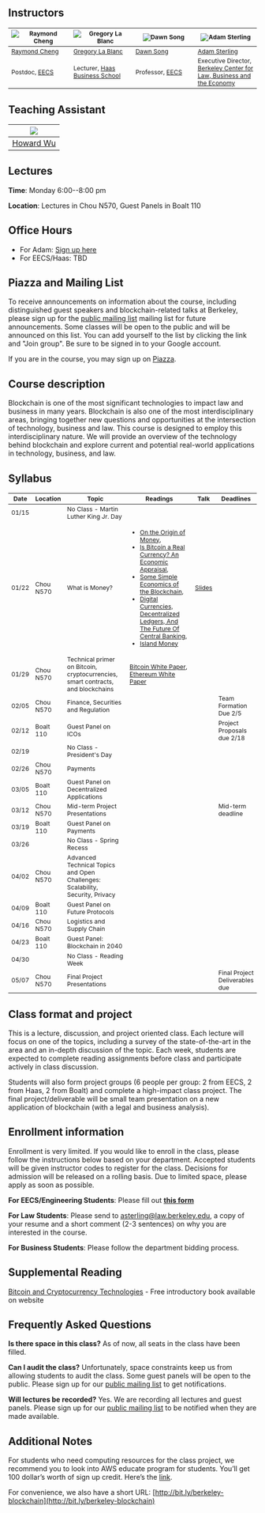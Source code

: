 ## Instructors

<table style="table-layout: fixed; font-size: 88%;">
  <thead>
    <tr>
      <th style="width: 25%;"><img src="https://raymondcheng.net/img/pic/me.jpg" alt="Raymond Cheng"></th>
      <th style="width: 25%;"><img src="http://facultybio.haas.berkeley.edu/wp-content/uploads/lablanc2.JPG" alt="Gregory La Blanc"></th>
      <th style="width: 25%;"><img src="https://people.eecs.berkeley.edu/~dawnsong/dawn-berkeley.jpg" alt="Dawn Song"></th>
      <th style="width: 25%;"><img src="https://www.law.berkeley.edu/wp-content/uploads/2016/10/sterling_adam_210x270-210x270.jpg" alt="Adam Sterling"></th>
    </tr>
  </thead>
  <tbody>
    <tr>
      <td><a href="https://raymondcheng.net/about">Raymond Cheng</a></td>
      <td><a href="http://facultybio.haas.berkeley.edu/faculty-list/lablanc-gregory/">Gregory La Blanc</a></td>
      <td><a href="https://people.eecs.berkeley.edu/~dawnsong/">Dawn Song</a></td>
      <td><a href="https://www.law.berkeley.edu/our-faculty/faculty-profiles/adam-sterling/">Adam Sterling</a></td>
    </tr>
    <tr>
      <td>Postdoc, <a href="https://eecs.berkeley.edu/">EECS</a></td>
      <td>Lecturer, <a href="http://haas.berkeley.edu/">Haas Business School</a></td>
      <td>Professor, <a href="https://eecs.berkeley.edu/">EECS</a></td>
      <td>Executive Director, <a href="https://www.law.berkeley.edu/research/berkeley-center-for-law-business-and-the-economy/">Berkeley Center for Law, Business and the Economy</a></td>
    </tr>
  </tbody>
</table>

## Teaching Assistant

| ![](https://media.licdn.com/mpr/mpr/shrinknp_400_400/AAEAAQAAAAAAAAjAAAAAJGUwMjU4ZmUyLWEwMjktNGIwNy04MjFkLWFkZDZhN2Y3MTc2Zg.jpg) |
| --- |
| [Howard Wu](https://github.com/howardwu) |

## Lectures

**Time**: Monday 6:00--8:00 pm

**Location**: Lectures in Chou N570, Guest Panels in Boalt 110

## Office Hours

- For Adam: [Sign up here](https://calendly.com/adam-b-sterling/adam-sterling-office-hours)
- For EECS/Haas: TBD

## Piazza and Mailing List

To receive announcements on information about the course, including distinguished guest speakers and blockchain-related talks at Berkeley, please sign up for the [public mailing list](https://groups.google.com/forum/#!forum/berkeley-blockchain) mailing list for future announcements. Some classes will be open to the public and will be announced on this list. You can add yourself to the list by clicking the link and "Join group". Be sure to be signed in to your Google account.

If you are in the course, you may sign up on [Piazza](https://piazza.com/berkeley/spring2018/cs294144).


## Course description
Blockchain is one of the most significant technologies to impact law and business in many years. Blockchain is also one of the most interdisciplinary areas, bringing together new questions and opportunities at the intersection of technology, business and law. This course is designed to employ this interdisciplinary nature. We will provide an overview of the technology behind blockchain and explore current and potential real-world applications in technology, business, and law. 

## Syllabus
<table style="table-layout: fixed; font-size: 88%;">
  <thead>
    <tr>
      <th style="width: 5%;">Date</th>
      <th style="width: 5%;">Location</th>
      <th style="width: 40%;">Topic</th>
      <th style="width: 50%;">Readings</th>
      <th style="width: 20%;">Talk</th>
      <th style="width: 10%;">Deadlines</th>
    </tr>
  </thead>
  <tbody>
    <tr>
      <td>01/15</td>
      <td></td>
      <td>No Class - Martin Luther King Jr. Day</td>
      <td></td>
      <td></td>
      <td></td>
    </tr>
    <tr>
      <td>01/22</td>
      <td>Chou N570</td>
      <td>What is Money?</td>
      <td>
        <ul>
        <li><a href="https://is.muni.cz/el/1456/podzim2009/MPE_MOEK/um/8972262/menger1892.pdf">On the Origin of Money</a>,</li>
        <li><a href="http://www.nber.org/papers/w19747.pdf">Is Bitcoin a Real Currency? An Economic Appraisal</a>,</li>
        <li><a href="http://www.nber.org/papers/w22952.pdf">Some Simple Economics of the Blockchain</a>,</li>
        <li><a href="https://www.ccilindia.com/Documents/Rakshitra/2016/May/Article%20Summary.pdf">Digital Currencies, Decentralized Ledgers, And The Future Of Central Banking</a>,</li>
        <li><a href="https://www.clevelandfed.org/newsroom-and-events/publications/economic-commentary/economic-commentary-archives/2004-economic-commentaries/ec-20040201-island-money.aspx">Island Money</a></li>
          </ul>
      </td>
      <td><a href="./assets/docs/01-blockchain what is money.ppt">Slides</a></td>
      <td></td>
    </tr>
    <tr>
      <td>01/29</td>
      <td>Chou N570</td>
      <td>Technical primer on Bitcoin, cryptocurrencies, smart contracts, and blockchains</td>
      <td><a href="https://bitcoin.org/bitcoin.pdf">Bitcoin White Paper</a>,<br /><a href="https://github.com/ethereum/wiki/wiki/White-Paper">Ethereum White Paper</a></td>
      <td></td>
      <td></td>
    </tr>
    <tr>
      <td>02/05</td>
      <td>Chou N570</td>
      <td>Finance, Securities and Regulation</td>
      <td></td>
      <td></td>
      <td>Team Formation Due 2/5</td>
    </tr>
    <tr>
      <td>02/12</td>
      <td>Boalt 110</td>
      <td>Guest Panel on ICOs</td>
      <td></td>
      <td></td>
      <td>Project Proposals due 2/18</td>
    </tr>
    <tr>
      <td>02/19</td>
      <td></td>
      <td>No Class - President's Day</td>
      <td></td>
      <td></td>
      <td></td>
    </tr>
    <tr>
      <td>02/26</td>
      <td>Chou N570</td>
      <td>Payments</td>
      <td></td>
      <td></td>
      <td></td>
    </tr>
    <tr>
      <td>03/05</td>
      <td>Boalt 110</td>
      <td>Guest Panel on Decentralized Applications</td>
      <td></td>
      <td></td>
      <td></td>
    </tr>
    <tr>
      <td>03/12</td>
      <td>Chou N570</td>
      <td>Mid-term Project Presentations</td>
      <td></td>
      <td></td>
      <td>Mid-term deadline</td>
    </tr>
    <tr>
      <td>03/19</td>
      <td>Boalt 110</td>
      <td>Guest Panel on Payments</td>
      <td></td>
      <td></td>
      <td></td>
    </tr>
    <tr>
      <td>03/26</td>
      <td></td>
      <td>No Class - Spring Recess</td>
      <td></td>
      <td></td>
      <td></td>
    </tr>
    <tr>
      <td>04/02</td>
      <td>Chou N570</td>
      <td>Advanced Technical Topics and Open Challenges: Scalability, Security, Privacy</td>
      <td></td>
      <td></td>
      <td></td>
    </tr>
    <tr>
      <td>04/09</td>
      <td>Boalt 110</td>
      <td>Guest Panel on Future Protocols</td>
      <td></td>
      <td></td>
      <td></td>
    </tr>
    <tr>
      <td>04/16</td>
      <td>Chou N570</td>
      <td>Logistics and Supply Chain</td>
      <td></td>
      <td></td>
      <td></td>
    </tr>
    <tr>
      <td>04/23</td>
      <td>Boalt 110</td>
      <td>Guest Panel: Blockchain in 2040</td>
      <td></td>
      <td></td>
      <td></td>
    </tr>
    <tr>
      <td>04/30</td>
      <td></td>
      <td>No Class - Reading Week</td>
      <td></td>
      <td></td>
      <td></td>
    </tr>
    <tr>
      <td>05/07</td>
      <td>Chou N570</td>
      <td>Final Project Presentations</td>
      <td></td>
      <td></td>
      <td>Final Project Deliverables due</td>
    </tr>
    
  </tbody>
</table>


## Class format and project
This is a lecture, discussion, and project oriented class. Each lecture will focus on one of the topics, including a survey of the state-of-the-art in the area and an in-depth discussion of the topic. Each week, students are expected to complete reading assignments before class and participate actively in class discussion.

Students will also form project groups (6 people per group: 2 from EECS, 2 from Haas, 2 from Boalt) and complete a high-impact class project. The final project/deliverable will be small team presentation on a new application of blockchain (with a legal and business analysis). 

## Enrollment information

Enrollment is very limited. If you would like to enroll in the class, please follow the instructions below based on your department. Accepted students will be given instructor codes to register for the class. Decisions for admission will be released on a rolling basis. Due to limited space, please apply as soon as possible.

**For EECS/Engineering Students**: Please fill out **[this form](https://docs.google.com/forms/d/e/1FAIpQLSdZwHGIEMQsFjZGxKEPclZEbaqfVMWQlalbGwJWm_Fb5_T_DQ/viewform?usp=sf_link)** 

**For Law Students**: Please send to [asterling@law.berkeley.edu](mailto:asterling@law.berkeley.edu), a copy of your resume and a short comment (2-3 sentences) on why you are interested in the course.

**For Business Students**: Please follow the department bidding process.

## Supplemental Reading

[Bitcoin and Cryptocurrency Technologies](http://bitcoinbook.cs.princeton.edu/) - Free introductory book available on website

## Frequently Asked Questions

**Is there space in this class?**
As of now, all seats in the class have been filled.

**Can I audit the class?**
Unfortunately, space constraints keep us from allowing students to audit the class. Some guest panels will be open to the public. Please sign up for our [public mailing list](https://groups.google.com/forum/#!forum/berkeley-blockchain) to get notifications.

**Will lectures be recorded?**
Yes. We are recording all lectures and guest panels. Please sign up for our [public mailing list](https://groups.google.com/forum/#!forum/berkeley-blockchain) to be notified when they are made available.


## Additional Notes
For students who need computing resources for the class project, we recommend you to look into AWS educate program for students. You’ll get 100 dollar’s worth of sign up credit. Here’s the [link](https://aws.amazon.com/education/awseducate/apply/).

For convenience, we also have a short URL:
[http://bit.ly/berkeley-blockchain](http://bit.ly/berkeley-blockchain)
